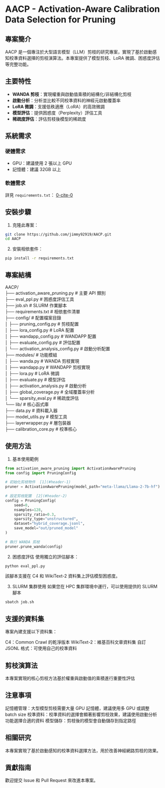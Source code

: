 # AACP - Activation-Aware Calibration Data Selection for Pruning  
  
## 專案簡介  
  
AACP 是一個專注於大型語言模型（LLM）剪枝的研究專案，實現了基於啟動感知校準資料選擇的剪枝演算法。本專案提供了模型剪枝、LoRA 微調、困惑度評估等完整功能。  
  
## 主要特性  
  
- **WANDA 剪枝**：實現權重與啟動值乘積的結構化/非結構化剪枝  
- **啟動分析**：分析並比較不同校準資料的神經元啟動覆蓋率  
- **LoRA 微調**：支援低秩適應（LoRA）的高效微調  
- **模型評估**：提供困惑度（Perplexity）評估工具  
- **稀疏度評估**：評估剪枝後模型的稀疏度  
  
## 系統需求  
  
### 硬體需求  
- GPU：建議使用 2 張以上 GPU  
- 記憶體：建議 32GB 以上  
  
### 軟體需求  
詳見 `requirements.txt`： [0-cite-0](#0-cite-0)   
  
## 安裝步驟  
  
1. 克隆此專案：  
```bash  
git clone https://github.com/jimmy92919/AACP.git  
cd AACP
```

2. 安裝相依套件：
```bash
pip install -r requirements.txt
```
## 專案結構

AACP/  
├── activation_aware_pruning.py  # 主要 API 類別  
├── eval_ppl.py                  # 困惑度評估工具  
├── job.sh                       # SLURM 作業腳本  
├── requirements.txt             # 相依套件清單  
├── config/                      # 配置檔案目錄  
│   ├── pruning_config.py       # 剪枝配置  
│   ├── lora_config.py          # LoRA 配置  
│   ├── wandapp_config.py       # WANDAPP 配置  
│   ├── evaluate_config.py      # 評估配置  
│   └── activation_analysis_config.py  # 啟動分析配置  
├── modules/                     # 功能模組  
│   ├── wanda.py                # WANDA 剪枝實現  
│   ├── wandapp.py              # WANDAPP 剪枝實現  
│   ├── lora.py                 # LoRA 微調  
│   ├── evaluate.py             # 模型評估  
│   ├── activation_analysis.py  # 啟動分析  
│   ├── global_coverage.py      # 全域覆蓋率分析  
│   └── sparsity_eval.py        # 稀疏度評估  
└── lib/                         # 核心函式庫  
    ├── data.py                 # 資料載入器  
    ├── model_utils.py          # 模型工具  
    ├── layerwrapper.py         # 層包裝器  
    ├── calibration_core.py     # 校準核心

## 使用方法
1. 基本使用範例
```python
from activation_aware_pruning import ActivationAwarePruning  
from config import PruningConfig  
  
# 初始化剪枝物件  [1](#header-1)
pruner = ActivationAwarePruning(model_path="meta-llama/Llama-2-7b-hf")  
  
# 設定剪枝配置  [2](#header-2)
config = PruningConfig(  
    seed=0,  
    nsamples=128,  
    sparsity_ratio=0.3,  
    sparsity_type="unstructured",  
    dataset="hybrid_coverage.jsonl",  
    save_model="out/pruned_model"  
)  
  
# 執行 WANDA 剪枝  
pruner.prune_wanda(config)
```
2. 困惑度評估
使用獨立的評估腳本：
```python
python eval_ppl.py
```
該腳本支援在 C4 和 WikiText-2 資料集上評估模型困惑度。

3. SLURM 集群使用
如果您在 HPC 集群環境中運行，可以使用提供的 SLURM 腳本
```bash
sbatch job.sh
```
## 支援的資料集
專案內建支援以下資料集：

C4：Common Crawl 的乾淨版本
WikiText-2：維基百科文章資料集
自訂 JSONL 格式：可使用自己的校準資料

## 剪枝演算法
本專案實現的核心剪枝方法基於權重與啟動值的乘積進行重要性評估

## 注意事項
記憶體管理：大型模型剪枝需要大量 GPU 記憶體，建議使用多 GPU 或調整 batch size
校準資料：校準資料的選擇會顯著影響剪枝效果，建議使用啟動分析功能選擇合適的資料
模型儲存：剪枝後的模型會自動儲存到指定路徑

## 相關研究
本專案實現了基於啟動感知的校準資料選擇方法，用於改善神經網路剪枝的效果。

## 貢獻指南
歡迎提交 Issue 和 Pull Request 來改進本專案。
